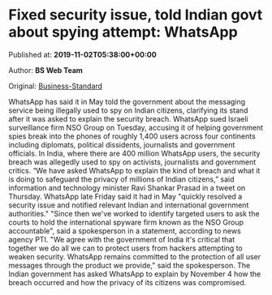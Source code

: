 
# Fixed security issue, told Indian govt about spying attempt: WhatsApp

Published at: **2019-11-02T05:38:00+00:00**

Author: **BS Web Team**

Original: [Business-Standard](https://www.business-standard.com/article/current-affairs/fixed-security-issue-told-indian-govt-about-spying-attempt-whatsapp-119110200237_1.html)

WhatsApp has said it in May told the government about the messaging service being illegally used to spy on Indian citizens, clarifying its stand after it was asked to explain the security breach.
WhatsApp sued Israeli surveillance firm NSO Group on Tuesday, accusing it of helping government spies break into the phones of roughly 1,400 users across four continents including diplomats, political dissidents, journalists and government officials.
In India, where there are 400 million WhatsApp users, the security breach was allegedly used to spy on activists, journalists and government critics.
“We have asked WhatsApp to explain the kind of breach and what it is doing to safeguard the privacy of millions of Indian citizens,” said information and technology minister Ravi Shankar Prasad in a tweet on Thursday.
WhatsApp late Friday said it had in May "quickly resolved a security issue and notified relevant Indian and international government authorities."
"Since then we've worked to identify targeted users to ask the courts to hold the international spyware firm known as the NSO Group accountable", said a spokesperson in a statement, according to news agency PTI.
"We agree with the government of India it's critical that together we do all we can to protect users from hackers attempting to weaken security. WhatsApp remains committed to the protection of all user messages through the product we provide," said the spokesperson.
The Indian government has asked WhatsApp to explain by November 4 how the breach occurred and how the privacy of its citizens was compromised.
